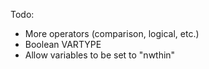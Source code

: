 Todo:
* More operators (comparison, logical, etc.)
* Boolean VARTYPE
* Allow variables to be set to "nwthin"